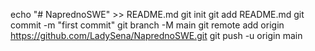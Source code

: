 echo "# NaprednoSWE" >> README.md
git init
git add README.md
git commit -m "first commit"
git branch -M main
git remote add origin https://github.com/LadySena/NaprednoSWE.git
git push -u origin main
